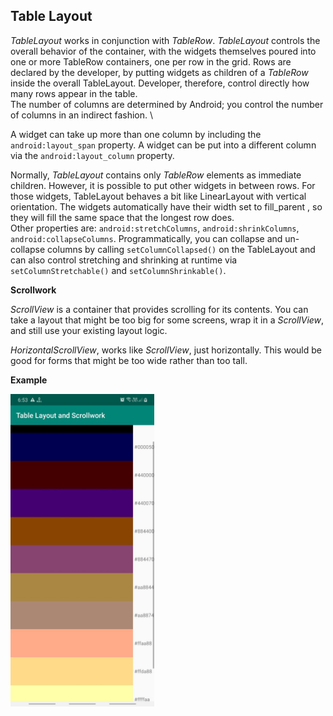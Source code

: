 ## Table Layout

*TableLayout* works in conjunction with *TableRow*. *TableLayout* controls the overall behavior of the container, with the widgets themselves poured into one or more TableRow containers, one per row in the grid.
Rows are declared by the developer, by putting widgets as children of a
*TableRow* inside the overall TableLayout. Developer, therefore, control directly how
many rows appear in the table. \
The number of columns are determined by Android; you control the
number of columns in an indirect fashion. \

A widget can take up more than one column by including the
`android:layout_span` property.
A widget can be put into a different column via the `android:layout_column` property. 


Normally, *TableLayout* contains only *TableRow* elements as immediate children. However, it is possible to put other widgets in between rows. For those widgets, TableLayout behaves a bit like LinearLayout with vertical orientation. The widgets automatically have their width set to fill_parent , so they will fill the same space that the longest row does. \
Other properties are:
`android:stretchColumns`, `android:shrinkColumns`, `android:collapseColumns`.
Programmatically,
you can collapse and un-collapse columns by calling `setColumnCollapsed()` on the TableLayout and can also control stretching and shrinking at runtime via `setColumnStretchable()` and `setColumnShrinkable()`.

**Scrollwork**

*ScrollView* is a container that provides scrolling for its contents. You can take a layout that might be too big for some screens, wrap it in a *ScrollView*, and still use your existing layout logic.

*HorizontalScrollView*, works like *ScrollView*, just horizontally. This would be good for forms that might be too wide rather than too tall.

**Example**

<img src="imgs/table.jpeg" height="500px">